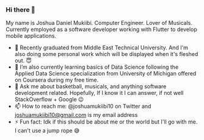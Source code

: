 ### Hi there 👋
My name is Joshua Daniel Mukiibi. Computer Engineer. Lover of Musicals. Currently employed as a software developer working with Flutter to develop mobile applications. 

- 🔭 Recently graduated from Middle East Technical University. And I'm also doing some personal work which will be displayed when it's fleshed out. :innocent:
- 🌱 I’m also currently learning basics of Data Science following the Applied Data Science specialization from University of Michigan offered on Coursera during my free time.
- 💬 Ask me about basketball, musicals, and anything software development related. Hopefully, If I know it I can answer, if not well StackOverflow + Google :wink: 
- 📫 How to reach me: @joshuamukiibi10 on Twitter and joshuamukiibi10@gmail.com is my email address
- ⚡ Fun fact: Idk if this should be about me or the world but I'll go with me. I can't use a jump rope :sweat_smile:


<!--
**JDMukiibs/JDMukiibs** is a ✨ _special_ ✨ repository because its `README.md` (this file) appears on your GitHub profile.

Here are some ideas to get you started:

- 🔭 I’m currently working on ...
- 🌱 I’m currently learning ...
- 👯 I’m looking to collaborate on ...
- 🤔 I’m looking for help with ...
- 💬 Ask me about ...
- 📫 How to reach me: ...
- 😄 Pronouns: ...
- ⚡ Fun fact: ...
-->
